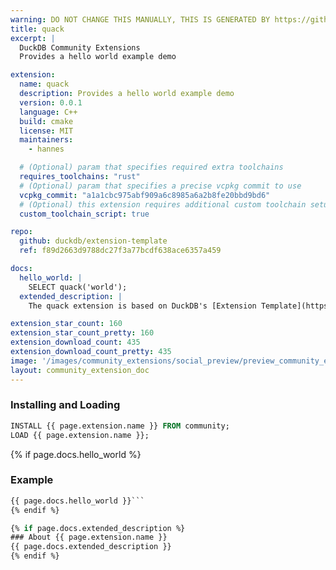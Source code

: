 ```yaml
---
warning: DO NOT CHANGE THIS MANUALLY, THIS IS GENERATED BY https://github/duckdb/community-extensions repository, check README there
title: quack
excerpt: |
  DuckDB Community Extensions
  Provides a hello world example demo

extension:
  name: quack
  description: Provides a hello world example demo
  version: 0.0.1
  language: C++
  build: cmake
  license: MIT
  maintainers:
    - hannes

  # (Optional) param that specifies required extra toolchains
  requires_toolchains: "rust"
  # (Optional) param that specifies a precise vcpkg commit to use
  vcpkg_commit: "a1a1cbc975abf909a6c8985a6a2b8fe20bbd9bd6"
  # (Optional) this extension requires additional custom toolchain setup
  custom_toolchain_script: true

repo:
  github: duckdb/extension-template
  ref: f89d2663d9788dc27f3a77bcdf638ace6357a459

docs:
  hello_world: |
    SELECT quack('world');
  extended_description: |
    The quack extension is based on DuckDB's [Extension Template](https://github.com/duckdb/extension-template/), and it's a great starting point to get started building more advanced extensions.

extension_star_count: 160
extension_star_count_pretty: 160
extension_download_count: 435
extension_download_count_pretty: 435
image: '/images/community_extensions/social_preview/preview_community_extension_quack.png'
layout: community_extension_doc
---
```


### Installing and Loading
```sql
INSTALL {{ page.extension.name }} FROM community;
LOAD {{ page.extension.name }};
```

{% if page.docs.hello_world %}
### Example
```sql
{{ page.docs.hello_world }}```
{% endif %}

{% if page.docs.extended_description %}
### About {{ page.extension.name }}
{{ page.docs.extended_description }}
{% endif %}


